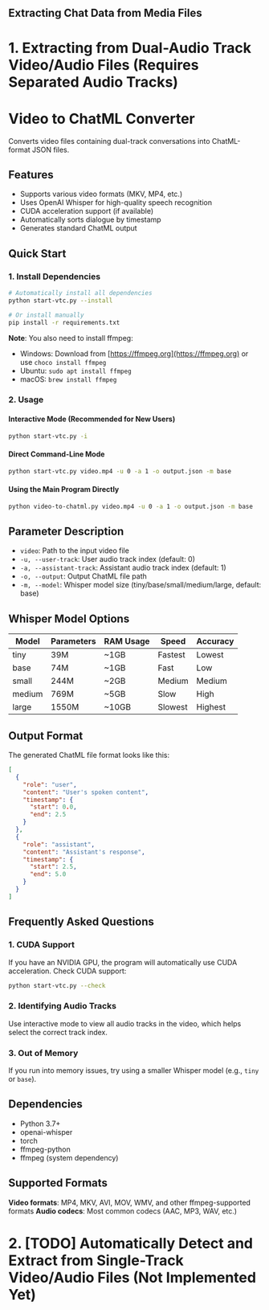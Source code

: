 ## Extracting Chat Data from Media Files

# 1. Extracting from Dual-Audio Track Video/Audio Files (Requires Separated Audio Tracks)

# Video to ChatML Converter

Converts video files containing dual-track conversations into ChatML-format JSON files.

## Features

* Supports various video formats (MKV, MP4, etc.)
* Uses OpenAI Whisper for high-quality speech recognition
* CUDA acceleration support (if available)
* Automatically sorts dialogue by timestamp
* Generates standard ChatML output

## Quick Start

### 1. Install Dependencies

```bash
# Automatically install all dependencies
python start-vtc.py --install

# Or install manually
pip install -r requirements.txt
```

**Note**: You also need to install ffmpeg:

* Windows: Download from [https://ffmpeg.org](https://ffmpeg.org) or use `choco install ffmpeg`
* Ubuntu: `sudo apt install ffmpeg`
* macOS: `brew install ffmpeg`

### 2. Usage

#### Interactive Mode (Recommended for New Users)

```bash
python start-vtc.py -i
```

#### Direct Command-Line Mode

```bash
python start-vtc.py video.mp4 -u 0 -a 1 -o output.json -m base
```

#### Using the Main Program Directly

```bash
python video-to-chatml.py video.mp4 -u 0 -a 1 -o output.json -m base
```

## Parameter Description

* `video`: Path to the input video file
* `-u, --user-track`: User audio track index (default: 0)
* `-a, --assistant-track`: Assistant audio track index (default: 1)
* `-o, --output`: Output ChatML file path
* `-m, --model`: Whisper model size (tiny/base/small/medium/large, default: base)

## Whisper Model Options

| Model  | Parameters | RAM Usage | Speed   | Accuracy |
| ------ | ---------- | --------- | ------- | -------- |
| tiny   | 39M        | \~1GB     | Fastest | Lowest   |
| base   | 74M        | \~1GB     | Fast    | Low      |
| small  | 244M       | \~2GB     | Medium  | Medium   |
| medium | 769M       | \~5GB     | Slow    | High     |
| large  | 1550M      | \~10GB    | Slowest | Highest  |

## Output Format

The generated ChatML file format looks like this:

```json
[
  {
    "role": "user",
    "content": "User's spoken content",
    "timestamp": {
      "start": 0.0,
      "end": 2.5
    }
  },
  {
    "role": "assistant", 
    "content": "Assistant's response",
    "timestamp": {
      "start": 2.5,
      "end": 5.0
    }
  }
]
```

## Frequently Asked Questions

### 1. CUDA Support

If you have an NVIDIA GPU, the program will automatically use CUDA acceleration. Check CUDA support:

```bash
python start-vtc.py --check
```

### 2. Identifying Audio Tracks

Use interactive mode to view all audio tracks in the video, which helps select the correct track index.

### 3. Out of Memory

If you run into memory issues, try using a smaller Whisper model (e.g., `tiny` or `base`).

## Dependencies

* Python 3.7+
* openai-whisper
* torch
* ffmpeg-python
* ffmpeg (system dependency)

## Supported Formats

**Video formats**: MP4, MKV, AVI, MOV, WMV, and other ffmpeg-supported formats
**Audio codecs**: Most common codecs (AAC, MP3, WAV, etc.)

# 2. \[TODO] Automatically Detect and Extract from Single-Track Video/Audio Files (Not Implemented Yet)